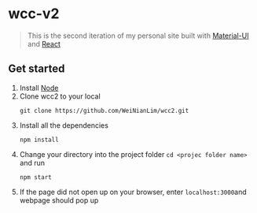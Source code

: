# wcc-v2
> This is the second iteration of my personal site built with [Material-UI](https://material-ui.com/) and [React](https://reactjs.org/)

## Get started
1. Install [Node](https://nodejs.org/en/)
2. Clone wcc2 to your local
    ```
    git clone https://github.com/WeiNianLim/wcc2.git
    ```
3. Install all the dependencies 
    ```
    npm install
    ```
4. Change your directory into the project folder `cd <projec folder name>` and run
    ```
    npm start
    ```
5. If the page did not open up on your browser, enter `localhost:3000`and webpage should pop up
